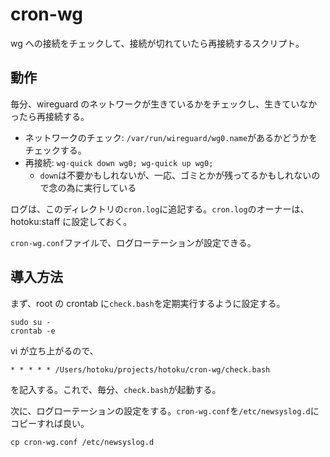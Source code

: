 # cron-wg

wg への接続をチェックして、接続が切れていたら再接続するスクリプト。

## 動作

毎分、wireguard のネットワークが生きているかをチェックし、生きていなかったら再接続する。

- ネットワークのチェック: `/var/run/wireguard/wg0.name`があるかどうかをチェックする。
- 再接続: `wg-quick down wg0; wg-quick up wg0;`
  - `down`は不要かもしれないが、一応、ゴミとかが残ってるかもしれないので念の為に実行している

ログは、このディレクトリの`cron.log`に追記する。`cron.log`のオーナーは、hotoku:staff に設定しておく。

`cron-wg.conf`ファイルで、ログローテーションが設定できる。

## 導入方法

まず、root の crontab に`check.bash`を定期実行するように設定する。

```shell
sudo su -
crontab -e
```

vi が立ち上がるので、

```crontab
* * * * * /Users/hotoku/projects/hotoku/cron-wg/check.bash
```

を記入する。これで、毎分、`check.bash`が起動する。

次に、ログローテーションの設定をする。`cron-wg.conf`を`/etc/newsyslog.d`にコピーすれば良い。

```shell
cp cron-wg.conf /etc/newsyslog.d
```
